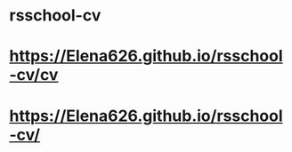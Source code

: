 # rsschool-cv
# https://Elena626.github.io/rsschool-cv/cv
# https://Elena626.github.io/rsschool-cv/
